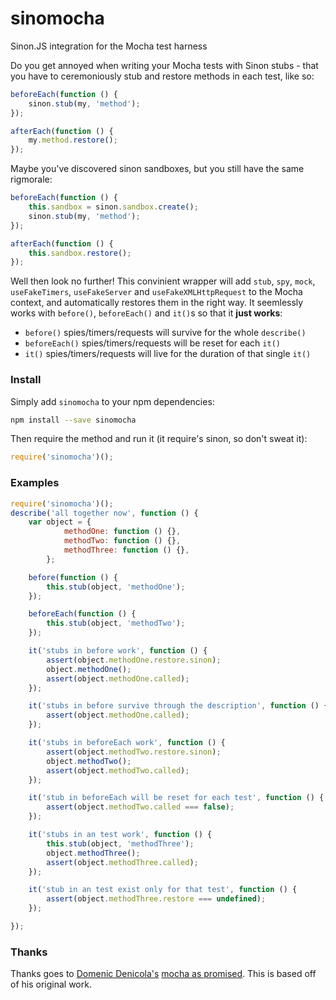 sinomocha
===========

Sinon.JS integration for the Mocha test harness

Do you get annoyed when writing your Mocha tests with Sinon stubs - that you
have to ceremoniously stub and restore methods in each test, like so:

```javascript
beforeEach(function () {
    sinon.stub(my, 'method');
});

afterEach(function () {
    my.method.restore();
});
```

Maybe you've discovered sinon sandboxes, but you still have the same rigmorale:

```javascript
beforeEach(function () {
    this.sandbox = sinon.sandbox.create();
    sinon.stub(my, 'method');
});

afterEach(function () {
    this.sandbox.restore();
});
```

Well then look no further! This convinient wrapper will add `stub`, `spy`,
`mock`, `useFakeTimers`, `useFakeServer` and `useFakeXMLHttpRequest` to the
Mocha context, and automatically restores them in the right way. It seemlessly
works with `before()`, `beforeEach()` and `it()`s so that it **just works**:

 * `before()` spies/timers/requests will survive for the whole `describe()`
 * `beforeEach()` spies/timers/requests will be reset for each `it()`
 * `it()` spies/timers/requests will live for the duration of that single `it()`

### Install

Simply add `sinomocha` to your npm dependencies:

```bash
npm install --save sinomocha
```

Then require the method and run it (it require's sinon, so don't sweat it):

```javascript
require('sinomocha')();
```

### Examples


```javascript
require('sinomocha')();
describe('all together now', function () {
    var object = {
            methodOne: function () {},
            methodTwo: function () {},
            methodThree: function () {},
        };

    before(function () {
        this.stub(object, 'methodOne');
    });

    beforeEach(function () {
        this.stub(object, 'methodTwo');
    });

    it('stubs in before work', function () {
        assert(object.methodOne.restore.sinon);
        object.methodOne();
        assert(object.methodOne.called);
    });

    it('stubs in before survive through the description', function () {
        assert(object.methodOne.called);
    });

    it('stubs in beforeEach work', function () {
        assert(object.methodTwo.restore.sinon);
        object.methodTwo();
        assert(object.methodTwo.called);
    });

    it('stub in beforeEach will be reset for each test', function () {
        assert(object.methodTwo.called === false);
    });

    it('stubs in an test work', function () {
        this.stub(object, 'methodThree');
        object.methodThree();
        assert(object.methodThree.called);
    });

    it('stub in an test exist only for that test', function () {
        assert(object.methodThree.restore === undefined);
    });

});
```

### Thanks

Thanks goes to [Domenic Denicola's](https://github.com/domenic)
[mocha as promised](https://github.com/domenic/mocha-as-promised). This is based
off of his original work.
